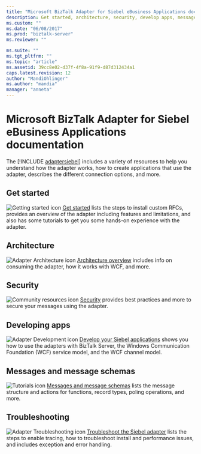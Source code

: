 ```yaml
---
title: "Microsoft BizTalk Adapter for Siebel eBusiness Applications documentation | Microsoft Docs"
description: Get started, architecture, security, develop apps, message schemas, and troubleshoot the Siebel adapter in BizTalk Adapter Pack
ms.custom: ""
ms.date: "06/08/2017"
ms.prod: "biztalk-server"
ms.reviewer: ""

ms.suite: ""
ms.tgt_pltfrm: ""
ms.topic: "article"
ms.assetid: 39cc8e02-d37f-4f8a-91f9-d87d312434a1
caps.latest.revision: 12
author: "MandiOhlinger"
ms.author: "mandia"
manager: "anneta"
---
```

# Microsoft BizTalk Adapter for Siebel eBusiness Applications documentation
The [!INCLUDE [adaptersiebel](../../includes/adaptersiebel-md.md)] includes a variety of resources to help you understand how the adapter works, how to create applications that use the adapter, describes the different connection options, and more.
  
## Get started 
![Getting started icon](../../adapters-and-accelerators/adapter-oracle-database/media/f397b0c1-6fe1-4247-a868-9efcab4a5f55.gif "f397b0c1-6fe1-4247-a868-9efcab4a5f55") [Get started](../../adapters-and-accelerators/adapter-siebel/get-started-with-the-biztalk-adapter-for-siebel-ebusiness-applications.md) lists the steps to install custom RFCs, provides an overview of the adapter including features and limitations, and also has some tutorials to get you some hands-on experience with the adapter.

## Architecture 
![Adapter Architecture icon](../../adapters-and-accelerators/adapter-oracle-database/media/4af6a1c5-948f-4bf7-bb56-4d63a47f4825.gif "4af6a1c5-948f-4bf7-bb56-4d63a47f4825") [Architecture overview](../../adapters-and-accelerators/adapter-siebel/architecture-overview-of-the-biztalk-adapter-for-siebel-ebusiness-applications.md) includes info on consuming the adapter, how it works with WCF, and more.

## Security
![Community resources icon](../../adapters-and-accelerators/adapter-oracle-database/media/community.gif "Community") [Security](../../adapters-and-accelerators/adapter-siebel/secure-your-siebel-applications.md) provides best practices and more to secure your messages using the adapter.

## Developing apps
![Adapter Development icon](../../adapters-and-accelerators/adapter-oracle-database/media/44af70c9-cab1-4201-9912-d115cbc7e16f.gif "44af70c9-cab1-4201-9912-d115cbc7e16f") [Develop your Siebel applications](../../adapters-and-accelerators/adapter-siebel/develop-your-siebel-applications.md) shows you how to use the adapters with BizTalk Server, the Windows Communication Foundation (WCF) service model, and the WCF channel model.

## Messages and message schemas
![Tutorials icon](../../adapters-and-accelerators/adapter-oracle-database/media/endtoendtutorials.gif "EndtoEndtutorials") [Messages and message schemas](messages-and-message-schemas-for-siebel-adapter-in-biztalk.md) lists the message structure and actions for functions, record types, poling operations, and more. 
  
## Troubleshooting 
![Adapter Troubleshooting icon](../../adapters-and-accelerators/adapter-oracle-database/media/383a7392-2eb9-485d-b6a8-0187cd5c709d.gif "383a7392-2eb9-485d-b6a8-0187cd5c709d") [Troubleshoot the Siebel adapter](../../adapters-and-accelerators/adapter-siebel/troubleshoot-the-siebel-adapter.md) lists the steps to enable tracing, how to troubleshoot install and performance issues, and includes exception and error handling.
